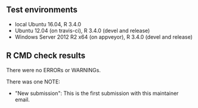 ## Test environments

* local Ubuntu 16.04, R 3.4.0
* Ubuntu 12.04 (on travis-ci), R 3.4.0 (devel and release)
* Windows Server 2012 R2 x64 (on appveyor), R 3.4.0 (devel and release)


## R CMD check results

There were no ERRORs or WARNINGs. 

There was one NOTE:

* "New submission": This is the first submission with this maintainer email.


